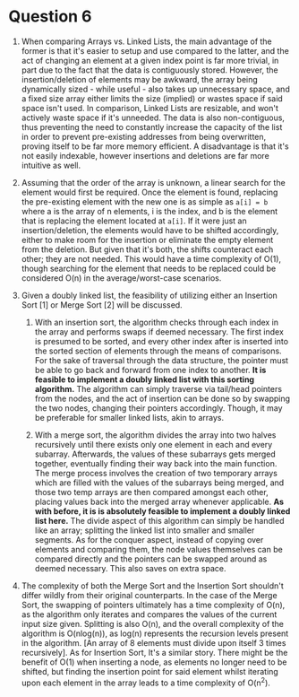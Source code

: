 ﻿# Question 6
1. When comparing Arrays vs. Linked Lists, the main advantage of the former is that it's easier to setup and use compared to the latter, and the act of changing an element at a given index point is far more trivial, in part due to the fact that the data is contiguously stored. However, the insertion/deletion of elements may be awkward, the array being dynamically sized - while useful - also takes up unnecessary space, and a fixed size array either limits the size (implied) or wastes space if said space isn't used. In comparison, Linked Lists are resizable, and won't actively waste space if it's unneeded. The data is also non-contiguous, thus preventing the need to constantly increase the capacity of the list in order to prevent pre-existing addresses from being overwritten, proving itself to be far more memory efficient. A disadvantage is that it's not easily indexable, however insertions and deletions are far more intuitive as well.

2. Assuming that the order of the array is unknown, a linear search for the element would first be required. Once the element is found, replacing the pre-existing element with the new one is as simple as `a[i] = b` where a is the array of n elements, i is the index, and b is the element that is replacing the element located at `a[i]`. If it were just an insertion/deletion, the elements would have to be shifted accordingly, either to make room for the insertion or eliminate the empty element from the deletion. But given that it's both, the shifts counteract each other; they are not needed. This would have a time complexity of O(1), though searching for the element that needs to be replaced could be considered O(n) in the average/worst-case scenarios.

3. Given a doubly linked list, the feasibility of utilizing either an Insertion Sort [1] or Merge Sort [2] will be discussed.
	1. With an insertion sort, the algorithm checks through each index in the array and performs swaps if deemed necessary. The first index is presumed to be sorted, and every other index after is inserted into the sorted section of elements through the means of comparisons. For the sake of traversal through the data structure, the pointer must be able to go back and forward from one index to another. **It is feasible to implement a doubly linked list with this sorting algorithm.** The algorithm can simply traverse via tail/head pointers from the nodes, and the act of insertion can be done so by swapping the two nodes, changing their pointers accordingly. Though, it may be preferable for smaller linked lists, akin to arrays.

	3. With a merge sort, the algorithm divides the array into two halves recursively until there exists only one element in each and every subarray. Afterwards, the values of these subarrays gets merged together, eventually finding their way back into the main function. The merge process involves the creation of two temporary arrays which are filled with the values of the subarrays being merged, and those two temp arrays are then compared amongst each other, placing values back into the merged array whenever applicable. **As with before, it is is absolutely feasible to implement a doubly linked list here.** The divide aspect of this algorithm can simply be handled like an array; splitting the linked list into smaller and smaller segments. As for the conquer aspect, instead of copying over elements and comparing them, the node values themselves can be compared directly and the pointers can be swapped around as deemed necessary. This also saves on extra space.

4. The complexity of both the Merge Sort and the Insertion Sort shouldn't differ wildly from their original counterparts. In the case of the Merge Sort, the swapping of pointers ultimately has a time complexity of O(n), as the algorithm only iterates and compares the values of the current input size given. Splitting is also O(n), and the overall complexity of the algorithm is O(nlog(n)), as log(n) represents the recursion levels present in the algorithm. [An array of 8 elements must divide upon itself 3 times recursively]. As for Insertion Sort, It's a similar story. There might be the benefit of O(1) when inserting a node, as elements no longer need to be shifted, but finding the insertion point for said element whilst iterating upon each element in the array leads to a time complexity of O(n<sup>2</sup>).
